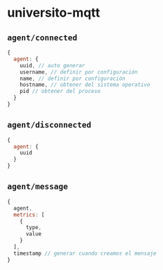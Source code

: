 # universito-mqtt

## `agent/connected`

``` js
{
  agent: {
    uuid, // auto generar
    username, // definir por configuración
    name, // definir por configuración
    hostname, // obtener del sistema operativo
    pid // obtener del proceso
  }
}
```
## `agent/disconnected`

``` js
{
  agent: {
    uuid
  }
}
```

## `agent/message`

``` js
{
  agent,
  metrics: [
    {
      type,
      value
    }
  ],
  timestamp // generar cuando creamos el mensaje
}
```